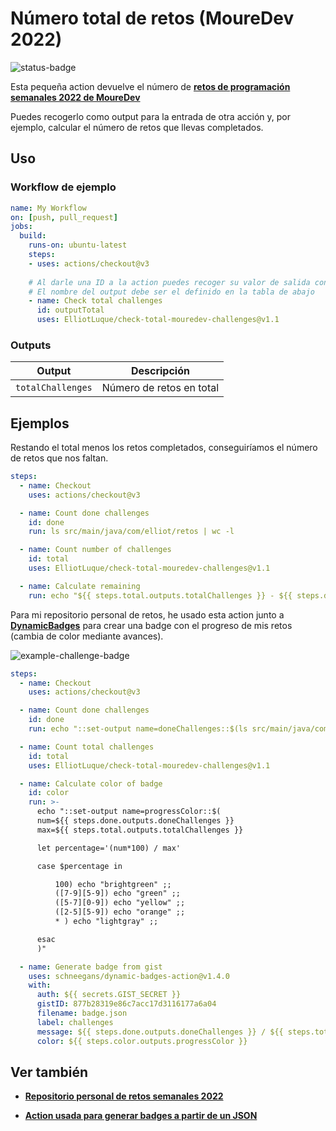 # Número total de retos (MoureDev 2022)

![status-badge]

Esta pequeña action devuelve el número de **[retos de programación semanales 2022 de MoureDev](https://retosdeprogramacion.com/semanales2022)**

Puedes recogerlo como output para la entrada de otra acción y, por ejemplo, calcular el número de retos que llevas completados.

## Uso

### Workflow de ejemplo

```yaml
name: My Workflow
on: [push, pull_request]
jobs:
  build:
    runs-on: ubuntu-latest
    steps:
    - uses: actions/checkout@v3
    
    # Al darle una ID a la action puedes recoger su valor de salida con ${{ steps.ID_PASO.outputs.NOMBRE_OUTPUT }}
    # El nombre del output debe ser el definido en la tabla de abajo
    - name: Check total challenges
      id: outputTotal
      uses: ElliotLuque/check-total-mouredev-challenges@v1.1
```

### Outputs

| Output                                             | Descripción                                        |
|------------------------------------------------------|-----------------------------------------------|
| `totalChallenges`  | Número de retos en total    |

## Ejemplos

Restando el total menos los retos completados, conseguiríamos el número de retos que nos faltan.

```yaml
steps:
  - name: Checkout
    uses: actions/checkout@v3

  - name: Count done challenges
    id: done
    run: ls src/main/java/com/elliot/retos | wc -l

  - name: Count number of challenges
    id: total
    uses: ElliotLuque/check-total-mouredev-challenges@v1.1

  - name: Calculate remaining
    run: echo "${{ steps.total.outputs.totalChallenges }} - ${{ steps.done.outputs.doneChallenges }}"
```

Para mi repositorio personal de retos, he usado esta action junto a **[DynamicBadges](https://github.com/marketplace/actions/dynamic-badges)** para crear una badge con el progreso de mis retos (cambia de color mediante avances).

![example-challenge-badge]

```yaml
steps:
  - name: Checkout
    uses: actions/checkout@v3

  - name: Count done challenges
    id: done
    run: echo "::set-output name=doneChallenges::$(ls src/main/java/com/elliot/retos | wc -l)"

  - name: Count total challenges
    id: total
    uses: ElliotLuque/check-total-mouredev-challenges@v1.1

  - name: Calculate color of badge
    id: color
    run: >- 
      echo "::set-output name=progressColor::$(
      num=${{ steps.done.outputs.doneChallenges }}
      max=${{ steps.total.outputs.totalChallenges }}

      let percentage='(num*100) / max'

      case $percentage in

          100) echo "brightgreen" ;;
          ([7-9][5-9]) echo "green" ;;
          ([5-7][0-9]) echo "yellow" ;;
          ([2-5][5-9]) echo "orange" ;;
          * ) echo "lightgray" ;;

      esac
      )"

  - name: Generate badge from gist
    uses: schneegans/dynamic-badges-action@v1.4.0
    with:
      auth: ${{ secrets.GIST_SECRET }}
      gistID: 877b28319e86c7acc17d3116177a6a04
      filename: badge.json
      label: challenges
      message: ${{ steps.done.outputs.doneChallenges }} / ${{ steps.total.outputs.totalChallenges }}
      color: ${{ steps.color.outputs.progressColor }}
```

[status-badge]: https://img.shields.io/github/workflow/status/ElliotLuque/check-total-mouredev-challenges/Integration%20Test?label=Integration%20Test
[example-challenge-badge]: https://img.shields.io/endpoint?url=https://gist.githubusercontent.com/ElliotLuque/877b28319e86c7acc17d3116177a6a04/raw/badge.json

## Ver también

- **[Repositorio personal de retos semanales 2022](https://github.com/ElliotLuque/retos-java-2022)**

- **[Action usada para generar badges a partir de un JSON](https://github.com/marketplace/actions/dynamic-badges)**
